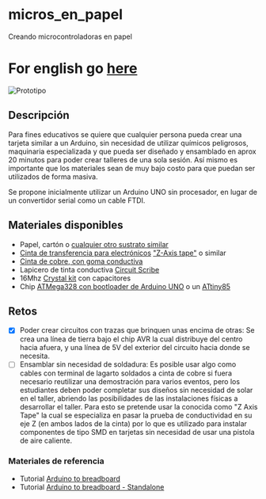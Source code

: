 # micros_en_papel
Creando microcontroladoras en papel

# For english go [here](https://github.com/fede2cr/micros_en_papel/blob/master/README.en.md)

![Prototipo](https://github.com/fede2cr/micros_en_papel/blob/master/doc/img/prototipos/prototipo.gif)

## Descripción

Para fines educativos se quiere que cualquier persona pueda crear una tarjeta similar a un Arduino, sin necesidad de utilizar químicos peligrosos, maquinaria especializada y que pueda ser diseñado y ensamblado en aprox 20 minutos para poder crear talleres de una sola sesión. Así mismo es importante que los materiales sean de muy bajo costo para que puedan ser utilizados de forma masiva.

Se propone inicialmente utilizar un Arduino UNO sin procesador, en lugar de un convertidor serial como un cable FTDI.

## Materiales disponibles

* Papel, cartón o [cualquier otro sustrato similar](https://www.amazon.com/Paper-High-Elephant-Notebook-Large/dp/B00512F4NU/ref=sr_1_27?ie=UTF8&qid=1488605679&sr=8-27)
* [Cinta de transferencia para electrónicos](https://www.amazon.com/dp/B00HDDRUIM/ref=wl_it_dp_o_pC_nS_ttl?_encoding=UTF8&colid=3C30BG4N9HBTS&coliid=I100AKWQFII0SL&psc=1) ["Z-Axis tape"](https://www.adafruit.com/products/1656) o similar
* [Cinta de cobre, con goma conductiva](http://www.crcibernetica.com/copper-tape-5mm-50ft/)
* Lapicero de tinta conductiva [Circuit Scribe](https://www.amazon.com/gp/product/B00OZATJ3A/ref=oh_aui_detailpage_o05_s00?ie=UTF8&psc=1)
* 16Mhz [Crystal kit](http://www.crcibernetica.com/crystal-kit-for-arduino-on-a-breadboard/) con capacitores
* Chip [ATMega328 con bootloader de Arduino UNO](http://www.crcibernetica.com/atmega328-microcontroller-bootloader-uno/) o un [ATtiny85](http://www.crcibernetica.com/avr-8-pin-20mhz-8k-4a-d-attiny85/)

## Retos

- [x] Poder crear circuitos con trazas que brinquen unas encima de otras: Se crea una línea de tierra bajo el chip AVR la cual distribuye del centro hacia afuera, y una línea de 5V del exterior del circuito hacia donde se necesita.
- [ ] Ensamblar sin necesidad de soldadura: Es posible usar algo como cables con terminal de lagarto soldados a cinta de cobre si fuera necesario reutilizar una demostración para varios eventos, pero los estudiantes deben poder completar sus diseños sin necesidad de solar en el taller, abriendo las posibilidades de las instalaciones físicas a desarrollar el taller. Para esto se pretende usar la conocida como "Z Axis Tape" la cual se especializa en pasar la prueba de conductividad en su eje Z (en ambos lados de la cinta) por lo que es utilizado para instalar componentes de tipo SMD en tarjetas sin necesidad de usar una pistola de aire caliente.

### Materiales de referencia
* Tutorial [Arduino to breadboard](https://www.arduino.cc/en/Tutorial/ArduinoToBreadboard)
* Tutorial [Arduino to breadboard - Standalone](https://www.arduino.cc/en/Main/Standalone)
